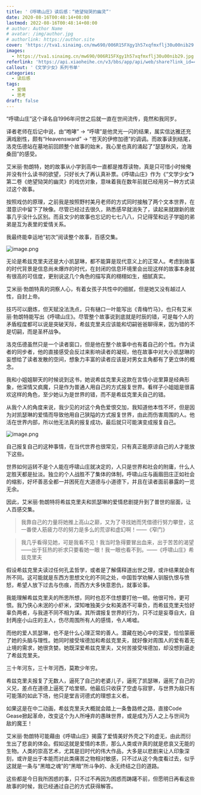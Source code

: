 ```yaml
---
title: '《呼啸山庄》读后感：“绝望恸哭的幽灵”'
date: 2020-08-16T00:48:14+08:00
lastmod: 2022-08-16T00:48:14+08:00
# author: Author Name
# avatar: /img/author.jpg
# authorlink: https://author.site
cover: 'https://tva1.sinaimg.cn/mw690/006R15FXgy1h57xqfmxflj30u00nib29.jpg'
images:
  - https://tva1.sinaimg.cn/mw690/006R15FXgy1h57xqfmxflj30u00nib29.jpg
referlink: 'https://api.xiaoheihe.cn/v3/bbs/app/api/web/share?link_id=49557111'
callout: '《文学少女》系列书单'
categories:
  - 读后感
tags:
  - 爱情
  - 思考
draft: false
---
```


“呼啸山庄”这个译名自1996年问世之后就一直在世间流传，竟然和我同岁。

<!--more-->

译者老师在后记中说，由“咆哮” → “呼啸”是他灵光一闪的结果，属实信达雅还充满戏剧性，颇有“Heavensward” → “苍天的伊修加德”的调调。而故事读到结尾，洛克伍德站在墓地前回顾整个故事的始末，我心里也真的涌起了“瑟瑟秋风，沧海桑田”的感受。

艾米丽·勃朗特，她的故事从小学到高中一直都是推荐读物，真是只可惜小时候俺并没有什么读书的欲望，只好长大了再认真补票。《呼啸山庄》作为《“文学少女”》第二卷《绝望恸哭的幽灵》的戏仿对象，意味着我在数年前就已经用另一种方式读过这个故事。

按照戏仿的原理，之前我是按照野村美月老师的方式同时接触了两个文本世界，在潜意识中留下了映像。尽管已经过去很久，熟悉感早就消失了，读起来就跟新的故事几乎没什么区别。而且文少的故事也忘记的七七八八，只记得莹和远子学姐的弟弟是互为表里的爱情关系。

我最终能幸运地“初次”阅读整个故事，百感交集。

![image.png](https://tva1.sinaimg.cn/mw690/006R15FXgy1h57xo2ary1j3064086dgy.jpg)

无论是希兹克里夫还是大小凯瑟琳，都不能算是现代意义上的正常人。考虑到故事的时代背景是信息尚未爆炸的时代，在封闭的信息环境里会出现这样的故事本身就有很高的可信度，更别说这几个角色的描写真的栩栩如生，细腻真实。

艾米丽·勃朗特真的洞察人心，有着女孩子共性中的细腻，但是她又没有越过人性，自封上帝。

技巧可以磨炼，但天赋没法洗点，只有樋口一叶能写出《青梅竹马》，也只有艾米丽·勃朗特能写出《呼啸山庄》。尽管整个故事说到底就是时辰的错，可是每个人的矛盾程度都可以说是突破天际，希兹克里夫应该能和切嗣爸爸聊得来，因为错的不是切嗣，而是圣杯战争。

洛克伍德虽然只是一个读者窗口，但是他在整个故事中也有着自己的个性。作为读者的同步者，他的直接感受会反过来影响读者的凝视，他在故事中对大小凯瑟琳的妄想给了读者发散的空间，想象力丰富的读者应该是对男女主角都有了更立体的概念。

我和小姐姐聊天的时候说到这书，她说希兹克里夫这款在言情小说里算是经典形象，他深情又疯魔，只是作为普通人用自己的方式报复世界。看样子小姐姐是很喜欢这样的角色，至少她认为是世界的错，而不是希兹克里夫自己的错。

从我个人的角度来说，我少见的对这个角色爱恨交加，我知道他本性不坏，但是因为对凯瑟琳的爱情而导致他用自己狭隘的方式报复世界，由此而伤害周围的人。他活在世界内部，所以他无法真的报复成功，最后就只可能演变成报复自己。

![image.png](https://tva1.sinaimg.cn/mw690/006R15FXgy1h57xpafohjj30rs12ye81.jpg)

自己报复自己的这种事情，在当代世界也很常见，只有真正能原谅自己的人才能放下这些。

世界如何运转不是个人能在呼啸山庄就决定的，人只是世界和社会的附庸，什么人定胜天都是扯淡。独立的个人战胜不了集体的体制，呼啸山庄与画眉田庄正如社会的缩影，好坏善恶全都一并困死在大道德与小道德下，并且在读者面前暴露的一览无余。

因此，艾米丽·勃朗特将希兹克里夫和凯瑟琳的爱情悲剧提升到了普世的层面，让人百感交集。

> 我靠自己的力量将她推上高山之巅，又为了寻找她而凭借德行努力攀登，这一番使人筋疲力尽的努力是多么的荒谬和虚幻啊！——《窄门》

> 我几乎看得见她，可是我看不见！我当时急得要冒出血来，出于苦苦的渴望——出于狂热的祈求只要看她一眼！我一眼也看不到。——《呼啸山庄》希兹克里夫

假设希兹克里夫读过任何孔孟哲学，或者是了解儒释道出世之理，或许结果就会有所不同。这可能就是东西方思想文化的不同之处，中国哲学劝解人驯服仇恨与愤怒，希望人放下过去与伤痕，而西方大多快意恩仇，就事论事。

我能理解希兹克里夫的所思所想，同时也忍不住想要打他一顿。他很可怜，更可恨。我乃侠心未泯的小虾米，深知唯独美少女和美酒不可辜负，而希兹克里夫恰好辜负两者，与我道不同不相为谋。其所谓报复世界的行为，只不过是妄尊自大，自封两座小山庄的主人，伤尽周围所有人的感情，令人唏嘘。

而他的爱人凯瑟琳，也不是什么心理正常的善人。潜藏在她心中的深爱，恰恰蒙蔽了她的头脑与理性。她同时接受埃德加和希兹克里夫，就好像对周围人的爱有着无止境的需求，她很贪婪。她既深爱希兹克里夫，又何苦接受埃德加，却没想到逼走了希兹克里夫。

三十年河东，三十年河西，莫欺少年穷。

希兹克里夫报复了无数人，逼死了自己的老婆儿子，逼死了凯瑟琳，逼死了自己的义兄，差点在道德上逼死了哈里顿。他最后只收获了空虚与寂寥，与世界为敌只有可能落的如此下场，他只是堂吉诃德式的理想主义者。

如果这是在中二动画，希兹克里夫大概就会踏上一条鲁路修之路，直接Code Gease掀起革命，改变这个为人所唾弃的愚昧世界，或是成为万人之上与世间为敌的魔王！

艾米丽·勃朗特可能藉由《呼啸山庄》揭露了爱情美好外壳之下的虚无，由此而衍生出了悲哀的体会。假如这就是爱情的本质，那么人类或许真的就是悲哀又无能的生物。人类的崇高艺术，尤其是旧时代的伟大作品，大多是以悲剧来让人印象深刻，或许是出于本能而对此类痛苦之物相对敏感，只不过从这个角度看过去，似乎这就是一条与“黑暗之魂”的“黑暗”所斗争的、永无终结之日的道路。

这些都是今日我所困惑的事，只不过不再因为困惑而踌躇不前，但愿明日再看这些故事的时候，我已经通过自己的方式获得解答。